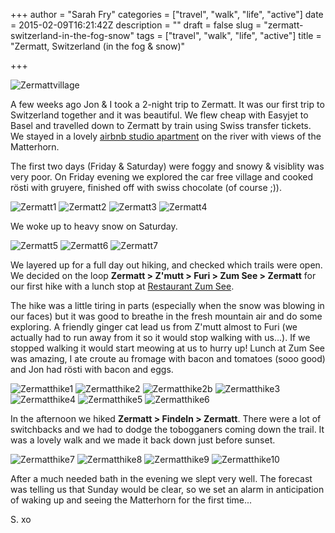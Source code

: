 +++
author = "Sarah Fry"
categories = ["travel", "walk", "life", "active"]
date = 2015-02-09T16:21:42Z
description = ""
draft = false
slug = "zermatt-switzerland-in-the-fog-snow"
tags = ["travel", "walk", "life", "active"]
title = "Zermatt, Switzerland (in the fog & snow)"

+++


![Zermattvillage](/images/2015/02/DSC_0972-copy.jpg)

A few weeks ago Jon & I took a 2-night trip to Zermatt. It was our first trip to Switzerland together and it was beautiful. We flew cheap with Easyjet to Basel and travelled down to Zermatt by train using Swiss transfer tickets. We stayed in a lovely [airbnb studio apartment](https://www.airbnb.co.uk/rooms/869728) on the river with views of the Matterhorn.

The first two days (Friday & Saturday) were foggy and snowy & visiblity was very poor. On Friday evening we explored the car free village and cooked rösti with gruyere, finished off with swiss chocolate (of course ;)).

![Zermatt1](/images/2015/02/DSC_0050.JPG)
![Zermatt2](/images/2015/02/DSC_0946-copy.jpg)
![Zermatt3](/images/2015/02/DSC_0950-copy.jpg)
![Zermatt4](/images/2015/02/DSC_0009-copy.jpg)

We woke up to heavy snow on Saturday.

![Zermatt5](/images/2015/02/IMG_2524-copy.jpg)
![Zermatt6](/images/2015/02/DSC_1003-copy.jpg)
![Zermatt7](/images/2015/02/IMG_2628-copy.jpg)

We layered up for a full day out hiking, and checked which trails were open. We decided on the loop **Zermatt > Z'mutt > Furi > Zum See > Zermatt** for our first hike with a lunch stop at [Restaurant Zum See](http://chalet-altesse-restaurant-zumsee.ch/en/restaurant-zumsee-home/). 

The hike was a little tiring in parts (especially when the snow was blowing in our faces) but it was good to breathe in the fresh mountain air and do some exploring. A friendly ginger cat lead us from Z'mutt almost to Furi (we actually had to run away from it so it would stop walking with us...). If we stopped walking it would start meowing at us to hurry up! Lunch at Zum See was amazing, I ate croute au fromage with bacon and tomatoes (sooo good) and Jon had rösti with bacon and eggs.

![Zermatthike1](/images/2015/02/IMG_2555-copy.jpg)
![Zermatthike2](/images/2015/02/Untitled-2.jpg)
![Zermatthike2b](/images/2015/02/IMG_2562-copy.jpg)
![Zermatthike3](/images/2015/02/IMG_2582.JPG)
![Zermatthike4](/images/2015/02/Untitled-2z.jpg)
![Zermatthike5](/images/2015/02/IMG_2604-copy.jpg)
![Zermatthike6](/images/2015/02/IMG_2617-copy.jpg)

In the afternoon we hiked **Zermatt > Findeln > Zermatt**. There were a lot of switchbacks and we had to dodge the tobogganers coming down the trail. It was a lovely walk and we made it back down just before sunset.

![Zermatthike7](/images/2015/02/Untitled-1.jpg)
![Zermatthike8](/images/2015/02/Untitled-2w.jpg)
![Zermatthike9](/images/2015/02/IMG_2658-copy.jpg)
![Zermatthike10](/images/2015/02/IMG_2655-copy.jpg)

After a much needed bath in the evening we slept very well. The forecast was telling us that Sunday would be clear, so we set an alarm in anticipation of waking up and seeing the Matterhorn for the first time...

S. xo

